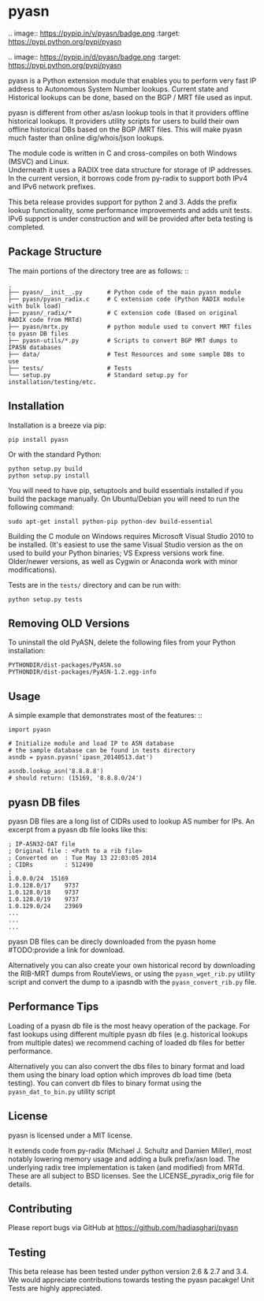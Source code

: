 pyasn
========

.. image:: https://pypip.in/v/pyasn/badge.png
   :target: https://pypi.python.org/pypi/pyasn
    
.. image:: https://pypip.in/d/pyasn/badge.png
   :target: https://pypi.python.org/pypi/pyasn

   
pyasn is a Python extension module that enables you to perform very fast IP address to 
Autonomous System Number lookups. Current state and Historical lookups can be done, 
based on the BGP / MRT file used as input. 

pyasn is different from other as/asn lookup tools in that it providers offline historical lookups.
It providers utility scripts for users to build their own offline historical DBs based on the BGP /MRT
files. This will make pyasn much faster than online dig/whois/json lookups.

The module code is written in C and cross-compiles on both Windows (MSVC) and Linux.   
Underneath it uses a RADIX tree data structure for storage of IP addresses. 
In the current version, it borrows code from py-radix to support both IPv4 and IPv6 network prefixes.
 
This beta release provides support for python 2 and 3. Adds the prefix lookup functionality, some performance
improvements and adds unit tests.
IPv6 support is under construction and will be provided after beta testing is completed.

Package Structure
-----------------

The main portions of the directory tree are as follows: ::

    .
    ├── pyasn/__init__.py       # Python code of the main pyasn module
    ├── pyasn/pyasn_radix.c     # C extension code (Python RADIX module with bulk load)
    ├── pyasn/_radix/*          # C extension code (Based on original RADIX code from MRTd)
    ├── pyasn/mrtx.py           # python module used to convert MRT files to pyasn DB files
    ├── pyasn-utils/*.py        # Scripts to convert BGP MRT dumps to IPASN databases
    ├── data/                   # Test Resources and some sample DBs to use
    ├── tests/                  # Tests 
    └── setup.py                # Standard setup.py for installation/testing/etc.


Installation
------------

Installation is a breeze via pip:

    pip install pyasn

Or with the standard Python:

	python setup.py build
	python setup.py install
	
You will need to have pip, setuptools and build essentials installed 
if you build the package manually. On Ubuntu/Debian you will need to 
run the following command:

    sudo apt-get install python-pip python-dev build-essential
	

Building the C module on Windows requires Microsoft Visual Studio 2010 to be installed.
(It's easiest to use the same Visual Studio version as the on used to build your Python binaries; 
VS Express versions work fine. Older/newer versions, as well as Cygwin or Anaconda work with minor
modifications).

    
Tests are in the ``tests/`` directory and can be run with:

    python setup.py tests


Removing OLD Versions
---------------------

To uninstall the old PyASN, delete the following files from your Python installation:
 
    PYTHONDIR/dist-packages/PyASN.so
    PYTHONDIR/dist-packages/PyASN-1.2.egg-info


Usage
-----

A simple example that demonstrates most of the features: ::

	import pyasn

	# Initialize module and load IP to ASN database
    # the sample database can be found in tests directory
    asndb = pyasn.pyasn('ipasn_20140513.dat')  
    
	asndb.lookup_asn('8.8.8.8')
    # should return: (15169, '8.8.8.0/24')
    


pyasn DB files
--------------
pyasn DB files are a long list of CIDRs used to lookup AS number for IPs. An excerpt from a pyasn db file looks like this:

    ; IP-ASN32-DAT file
    ; Original file : <Path to a rib file>
    ; Converted on  : Tue May 13 22:03:05 2014
    ; CIDRs         : 512490
    ; 
    1.0.0.0/24	15169
    1.0.128.0/17	9737
    1.0.128.0/18	9737
    1.0.128.0/19	9737
    1.0.129.0/24	23969
    ...
    ...
    ...
    

pyasn DB files can be direcly downloaded from the pyasn home #TODO:provide a link for download. 

Alternatively you can also create your own historical record by downloading the RIB-MRT dumps 
from RouteViews, or using the ``pyasn_wget_rib.py`` utility script and convert the dump to a ipasndb 
with the ``pyasn_convert_rib.py`` file.

    
Performance Tips
----------------
Loading of a pyasn db file is the most heavy operation of the package. For fast lookups using different 
multiple pyasn db files (e.g. historical lookups from multiple dates) we recommend caching of loaded 
db files for better performance.
 
Alternatively you can also convert the dbs files to binary format and load them using the binary load option
which improves db load time (beta testing). You can convert db files to binary format using the ``pyasn_dat_to_bin.py`` 
utility script 

License
-------

pyasn is licensed under a MIT license.

It extends code from py-radix (Michael J. Schultz and Damien Miller), 
most notably lowering memory usage and adding a bulk prefix/asn load.
The underlying radix tree implementation is taken (and modified) from MRTd.
These are all subject to BSD licenses. 
See the LICENSE_pyradix_orig file for details.


Contributing
------------

Please report bugs via GitHub at https://github.com/hadiasghari/pyasn

Testing
-------
This beta release has been tested under python version 2.6 & 2.7 and 3.4.
We would appreciate contributions towards testing the pyasn pacakge! 
Unit Tests are highly appreciated.